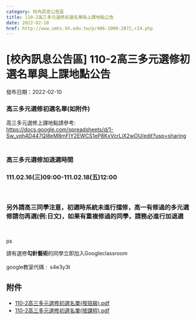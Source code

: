 ```yaml
---
category: 校內訊息公告區
title: 110-2高三多元選修初選名單與上課地點公告
date: 2022-02-10
href: http://www.smhs.kh.edu.tw/p/406-1000-2872,r24.php
---
```


# [校內訊息公告區] 110-2高三多元選修初選名單與上課地點公告

發布日期：2022-02-10

<div><div></div><div><h3>高三多元選修初選名單(如附件)</h3><p>高三多元選修上課地點請參考:<br> <a href=https://docs.google.com/spreadsheets/d/1-Sw_vqh4D447Ql8eM8mFIY2EWCS1eP8KxVcrLiX2wOU/edit?usp=sharing target=_blank>https://docs.google.com/spreadsheets/d/1-Sw_vqh4D447Ql8eM8mFIY2EWCS1eP8KxVcrLiX2wOU/edit?usp=sharing</a><h3><br> 高三多元選修加退選時間</h3><h3>111.02.16(三)09:00-111.02.18(五)12:00</h3><p> <h3>另外請高三同學注意，初選時系統未進行擋修，高一有修過的多元選修請勿再選(例:日文)，如果有重複修過的同學，請務必進行加退選</h3><p> <p>ps<p>請有選修<strong>勾針藝術</strong>的同學立即加入Googleclassroom<br> <br> google教室代碼 :  s4e3y3t</div></div>

## 附件

- [110-2高三多元選修初選名單(按班級).pdf](https://www.smhs.kh.edu.tw/var/file/0/1000/attach/59/pta_2571_3206840_64281.pdf)
- [110-2高三多元選修初選名單(按課程).pdf](https://www.smhs.kh.edu.tw/var/file/0/1000/attach/59/pta_2572_8189655_64284.pdf)
